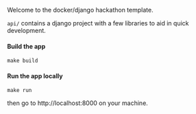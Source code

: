 Welcome to the docker/django hackathon template.

`api/` contains a django project with a few libraries to aid in quick development.

#### Build the app
```make build```

#### Run the app locally
```make run```

then go to http://localhost:8000 on your machine.
